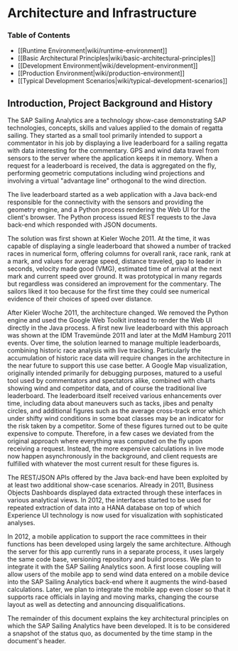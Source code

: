 # Architecture and Infrastructure

### Table of Contents

* [[Runtime Environment|wiki/runtime-environment]]
* [[Basic Architectural Principles|wiki/basic-architectural-principles]]
* [[Development Environment|wiki/development-environment]]
* [[Production Environment|wiki/production-environment]]
* [[Typical Development Scenarios|wiki/typical-development-scenarios]]

## Introduction, Project Background and History

The SAP Sailing Analytics are a technology show-case demonstrating SAP technologies, concepts, skills and values applied to the domain of regatta sailing. They started as a small tool primarily intended to support a commentator in his job by displaying a live leaderboard for a sailing regatta with data interesting for the commentary. GPS and wind data travel from sensors to the server where the application keeps it in memory. When a request for a leaderboard is received, the data is aggregated on the fly, performing geometric computations including wind projections and involving a virtual "advantage line" orthogonal to the wind direction.

The live leaderboard started as a web application with a Java back-end responsible for the connectivity with the sensors and providing the geometry engine, and a Python process rendering the Web UI for the client's browser. The Python process issued REST requests to the Java back-end which responded with JSON documents.

The solution was first shown at Kieler Woche 2011. At the time, it was capable of displaying a single leaderboard that showed a number of tracked races in numerical form, offering columns for overall rank, race rank, rank at a mark, and values for average speed, distance traveled, gap to leader in seconds, velocity made good (VMG), estimated time of arrival at the next mark and current speed over ground. It was prototypical in many regards but regardless was considered an improvement for the commentary. The sailors liked it too because for the first time they could see numerical evidence of their choices of speed over distance.

After Kieler Woche 2011, the architecture changed. We removed the Python engine and used the Google Web Toolkit instead to render the Web UI directly in the Java process. A first new live leaderboard with this approach was shown at the IDM Travemünde 2011 and later at the MdM Hamburg 2011 events. Over time, the solution learned to manage multiple leaderboards, combining historic race analysis with live tracking. Particularly the accumulation of historic race data will require changes in the architecture in the near future to support this use case better.
A Google Map visualization, originally intended primarily for debugging purposes, matured to a useful tool used by commentators and spectators alike, combined with charts showing wind and competitor data, and of course the traditional live leaderboard. The leaderboard itself received various enhancements over time, including data about maneuvers such as tacks, jibes and penalty circles, and additional figures such as the average cross-track error which under shifty wind conditions in some boat classes may be an indicator for the risk taken by a competitor. Some of these figures turned out to be quite expensive to compute. Therefore, in a few cases we deviated from the original approach where everything was computed on the fly upon receiving a request. Instead, the more expensive calculations in live mode now happen asynchronously in the background, and client requests are fulfilled with whatever the most current result for these figures is.

The REST/JSON APIs offered by the Java back-end have been exploited by at least two additional show-case scenarios. Already in 2011, Business Objects Dashboards displayed data extracted through these interfaces in various analytical views. In 2012, the interfaces started to be used for repeated extraction of data into a HANA database on top of which Experience UI technology is now used for visualization with sophisticated analyses.

In 2012, a mobile application to support the race committees in their functions has been developed using largely the same architecture. Although the server for this app currently runs in a separate process, it uses largely the same code base, versioning repository and build process. We plan to integrate it with the SAP Sailing Analytics soon. A first loose coupling will allow users of the mobile app to send wind data entered on a mobile device into the SAP Sailing Analytics back-end where it augments the wind-based calculations. Later, we plan to integrate the mobile app even closer so that it supports race officials in laying and moving marks, changing the course layout as well as detecting and announcing disqualifications.

The remainder of this document explains the key architectural principles on which the SAP Sailing Analytics have been developed. It is to be considered a snapshot of the status quo, as documented by the time stamp in the document's header.